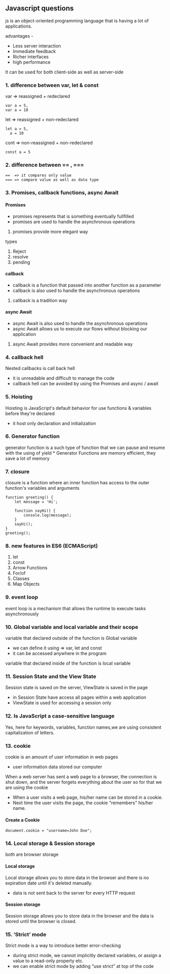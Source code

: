 ## Javascript questions
js is an object-oriented programming language that is having a lot of applications. 

advantages -
* Less server interaction
* Immediate feedback
* Richer interfaces
* high performance

It can be used for both client-side as well as server-side

### 1. difference between var, let & const

var => reassigned + redeclared
```
var a = 5,
var a = 10
```

let => reassigned + non-redeclared
```
let a = 5,
  a = 10
```

cont => non-reassigned + non-redeclared
```
const a = 5
```
### 2. difference between == , ===
```
==  => it compares only value
=== => compare value as well as data type
```

### 3. Promises, callback functions, async Await
#### Promises
* promises represents that is something eventually fullfilled
* promises are used to handle the asynchronous operations
1. promises provide more elegant way

types
1. Reject
2. resolve 
3. pending

#### callback
* callback is a function that passed into another function as a parameter
* callback is also used to handle the asynchronous operations
1. callback is a tradition way

#### async Await
* async Await is also used to handle the asynchronous operations
* async Await allows us to execute our flows without blocking our application
1. async Await provides more convenient and readable way

### 4. callback hell
Nested callbacks is call back hell
* it is unreadable and difficult to manage the code
* callback hell can be avoided by using the Promises and async / await

### 5. Hoisting
Hoisting is JavaScript's default behavior for use functions & variables before they're declared
* it host only declaration and initialization

### 6. Generator function 
generator function is a such type of function that we can pause and resume with the using of yield
* 
Generator Functions are memory efficient, they save a lot of memory

### 7. closure
closure is a function where an inner function has access to the outer function's variables and arguments

```
function greeting() {
    let message = 'Hi';

    function sayHi() {
        console.log(message);
    }
    sayHi();
}
greeting();
```

### 8. new features in ES6 (ECMAScript)
1. let
2. const
3. Arrow Functions
4. For/of
5. Classes
6. Map Objects

### 9. event loop
event loop is a mechanism that allows the runtime to execute tasks asynchronously

### 10. Global variable and local variable and their scope
variable that declared outside of the function is Global variable

* we can define it using => var, let and const
* it can be accessed anywhere in the program

variable that declared inside of the function is local variable


### 11. Session State and the View State
Session state is saved on the server, ViewState is saved in the page
* in Session State have access all pages within a web application
* ViewState is used for accessing a session only

### 12. Is JavaScript a case-sensitive language
Yes, here for keywords, variables, function names,we are using consistent capitalization of letters.

### 13. cookie
cookie is an amount of user information in web pages
* user information data stored our computer

When a web server has sent a web page to a browser, the connection is shut down, and the server forgets everything about the user
so for that we are using the cookie
* When a user visits a web page, his/her name can be stored in a cookie.
* Next time the user visits the page, the cookie "remembers" his/her name.

#### Create a Cookie

```
document.cookie = "username=John Doe";
```

### 14. Local storage & Session storage
both are browser storage
#### Local storage
Local storage allows you to store data in the browser and there is no expiration date until it's deleted manually.
* data is not sent back to the server for every HTTP request

#### Session storage
Session storage allows you to store data in the browser and the data is stored until the browser is closed.


### 15. ‘Strict’ mode
Strict mode is a way to introduce better error-checking
* during strict mode, we cannot implicitly declared variables, or assign a value to a read-only property etc.
* we can enable strict mode by adding “use strict” at top of the code






